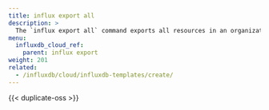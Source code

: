 ```yaml
---
title: influx export all
description: >
  The `influx export all` command exports all resources in an organization as an InfluxDB template.
menu:
  influxdb_cloud_ref:
    parent: influx export
weight: 201
related:
  - /influxdb/cloud/influxdb-templates/create/
---
```


{{< duplicate-oss >}}
